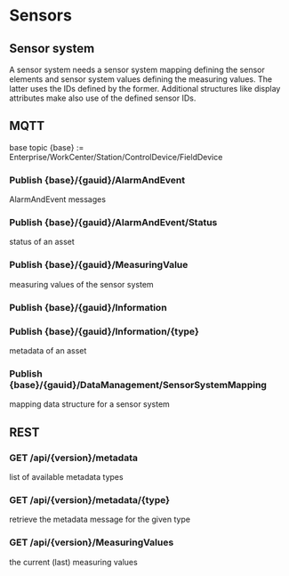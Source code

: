 # Sensors

## Sensor system

A sensor system needs a sensor system mapping defining the sensor elements and sensor system values defining the measuring values. The latter uses the IDs defined by the former. Additional structures like display attributes make also use of the defined sensor IDs.

## MQTT

base topic {base} := Enterprise/WorkCenter/Station/ControlDevice/FieldDevice

### Publish {base}/{gauid}/AlarmAndEvent
AlarmAndEvent messages

### Publish {base}/{gauid}/AlarmAndEvent/Status
status of an asset

### Publish {base}/{gauid}/MeasuringValue
measuring values of the sensor system

### Publish {base}/{gauid}/Information

### Publish {base}/{gauid}/Information/{type}
metadata of an asset

### Publish {base}/{gauid}/DataManagement/SensorSystemMapping
mapping data structure for a sensor system

## REST

### GET /api/{version}/metadata
list of available metadata types

### GET /api/{version}/metadata/{type}
retrieve the metadata message for the given type

### GET /api/{version}/MeasuringValues
the current (last) measuring values

